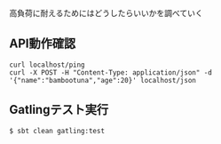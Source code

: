 高負荷に耐えるためにはどうしたらいいかを調べていく

## API動作確認
```sbtshell
curl localhost/ping
curl -X POST -H "Content-Type: application/json" -d '{"name":"bambootuna","age":20}' localhost/json
```

## Gatlingテスト実行
```sbtshell
$ sbt clean gatling:test
```